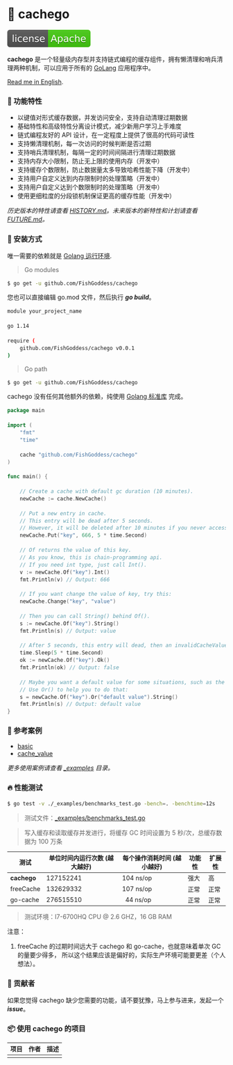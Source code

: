 # 📝 cachego

[![License](./license.svg)](https://www.apache.org/licenses/LICENSE-2.0.html)

**cachego** 是一个轻量级内存型并支持链式编程的缓存组件，拥有懒清理和哨兵清理两种机制，可以应用于所有的 [GoLang](https://golang.org) 应用程序中。

[Read me in English](./README.en.md).

### 🥇 功能特性

* 以键值对形式缓存数据，并发访问安全，支持自动清理过期数据
* 基础特性和高级特性分离设计模式，减少新用户学习上手难度
* 链式编程友好的 API 设计，在一定程度上提供了很高的代码可读性
* 支持懒清理机制，每一次访问的时候判断是否过期
* 支持哨兵清理机制，每隔一定的时间间隔进行清理过期数据
* 支持内存大小限制，防止无上限的使用内存（开发中）
* 支持缓存个数限制，防止数据量太多导致哈希性能下降（开发中）
* 支持用户自定义达到内存限制时的处理策略（开发中）
* 支持用户自定义达到个数限制时的处理策略（开发中）
* 使用更细粒度的分段锁机制保证更高的缓存性能（开发中）

_历史版本的特性请查看 [HISTORY.md](./HISTORY.md)。未来版本的新特性和计划请查看 [FUTURE.md](./FUTURE.md)。_

### 🚀 安装方式

唯一需要的依赖就是 [Golang 运行环境](https://golang.org).

> Go modules

```bash
$ go get -u github.com/FishGoddess/cachego
```

您也可以直接编辑 go.mod 文件，然后执行 _**go build**_。

```bash
module your_project_name

go 1.14

require (
    github.com/FishGoddess/cachego v0.0.1
)
```

> Go path

```bash
$ go get -u github.com/FishGoddess/cachego
```

cachego 没有任何其他额外的依赖，纯使用 [Golang 标准库](https://golang.org) 完成。

```go
package main

import (
    "fmt"
    "time"

    cache "github.com/FishGoddess/cachego"
)

func main() {

    // Create a cache with default gc duration (10 minutes).
    newCache := cache.NewCache()

    // Put a new entry in cache.
    // This entry will be dead after 5 seconds.
    // However, it will be deleted after 10 minutes if you never access.
    newCache.Put("key", 666, 5 * time.Second)

    // Of returns the value of this key.
    // As you know, this is chain-programming api.
    // If you need int type, just call Int().
    v := newCache.Of("key").Int()
    fmt.Println(v) // Output: 666

    // If you want change the value of key, try this:
    newCache.Change("key", "value")

    // Then you can call String() behind Of().
    s := newCache.Of("key").String()
    fmt.Println(s) // Output: value

    // After 5 seconds, this entry will dead, then an invalidCacheValue will be returned.
    time.Sleep(5 * time.Second)
    ok := newCache.Of("key").Ok()
    fmt.Println(ok) // Output: false

    // Maybe you want a default value for some situations, such as the code above.
    // Use Or() to help you to do that:
    s = newCache.Of("key").Or("default value").String()
    fmt.Println(s) // Output: default value
}
```

### 📖 参考案例

* [basic](./_examples/basic.go)
* [cache_value](./_examples/cache_value.go)

_更多使用案例请查看 [_examples](./_examples) 目录。_

### 🔥 性能测试

```bash
$ go test -v ./_examples/benchmarks_test.go -bench=. -benchtime=12s
```

> 测试文件：[_examples/benchmarks_test.go](./_examples/benchmarks_test.go)

> 写入缓存和读取缓存并发进行，将缓存 GC 时间设置为 5 秒/次，总缓存数据为 100 万条

| 测试 | 单位时间内运行次数 (越大越好) |  每个操作消耗时间 (越小越好) | 功能性 | 扩展性 |
| -----------|--------|-------------|-------------|-------------|
| **cachego** | 127152241 | 104 ns/op | 强大 | 高 |
| freeCache | 132629332 | 107 ns/op | 正常 | 正常 |
| go-cache | 276515510 | &nbsp; 44 ns/op | 正常 | 正常 |

> 测试环境：I7-6700HQ CPU @ 2.6 GHZ，16 GB RAM

注意：
1. freeCache 的过期时间远大于 cachego 和 go-cache，也就意味着单次 GC 的量要少得多，
所以这个结果应该是偏好的，实际生产环境可能要更差（个人想法）。

### 👥 贡献者

如果您觉得 cachego 缺少您需要的功能，请不要犹豫，马上参与进来，发起一个 _**issue**_。

### 📦 使用 cachego 的项目

| 项目 | 作者 | 描述 |
| -----------|--------|-------------|
|  |  |  |

